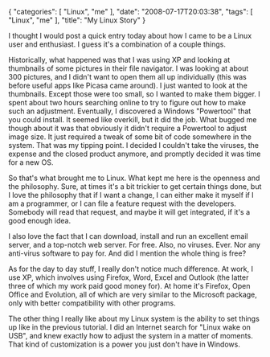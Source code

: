{
    "categories": [
        "Linux", 
        "me"
    ], 
    "date": "2008-07-17T20:03:38", 
    "tags": [
        "Linux", 
        "me"
    ], 
    "title": "My Linux Story"
}

I thought I would post a quick entry today about how I came to be a Linux user and enthusiast. I guess it's a combination of a couple things.

Historically, what happened was that I was using XP and looking at thumbnails of some pictures in their file navigator. I was looking at about 300 pictures, and I didn't want to open them all up individually (this was before useful apps like Picasa came around). I just wanted to look at the thumbnails. Except those were too small, so I wanted to make them bigger. I spent about two hours searching online to try to figure out how to make such an adjustment. Eventually, I discovered a Windows "Powertool" that you could install. It seemed like overkill, but it did the job. What bugged me though about it was that obviously it didn't require a Powertool to adjust image size. It just required a tweak of some bit of code somewhere in the system. That was my tipping point. I decided I couldn't take the viruses, the expense and the closed product anymore, and promptly decided it was time for a new OS.

So that's what brought me to Linux. What kept me here is the openness and the philosophy. Sure, at times it's a bit trickier to get certain things done, but I love the philosophy that if I want a change, I can either make it myself if I am a programmer, or I can file a feature request with the developers. Somebody will read that request, and maybe it will get integrated, if it's a good enough idea.

I also love the fact that I can download, install and run an excellent email server, and a top-notch web server. For free. Also, no viruses. Ever. Nor any anti-virus software to pay for. And did I mention the whole thing is free? 

As for the day to day stuff, I really don't notice much difference. At work, I use XP, which involves using Firefox, Word, Excel and Outlook (the latter three of which my work paid good money for). At home it's Firefox, Open Office and Evolution, all of which are very similar to the Microsoft package, only with better compatibility with other programs.

The other thing I really like about my Linux system is the ability to set things up like in the previous tutorial. I did an Internet search for "Linux wake on USB", and knew exactly how to adjust the system in a matter of moments. That kind of customization is a power you just don't have in Windows.<!--break-->